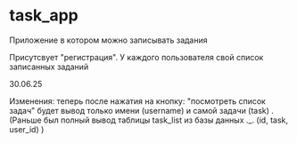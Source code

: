 # task_app
Приложение в котором можно записывать задания

Присутсвует "регистрация". У каждого пользователя свой список записанных заданий

30.06.25 
 
Изменения: теперь после нажатия на кнопку: "посмотреть список задач" будет вывод только имени (username) и самой задачи (task) . (Раньше был полный вывод таблицы task_list из базы данных ._. (id, task, user_id) )
